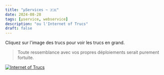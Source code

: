```yaml
---
title: "µServices ~ 🇫🇷"
date: 2024-08-28
tags: [µservice, webservice]
description: "ou l'Internet of Trucs"
draft: false
---
```


Cliquez sur l'image des trucs pour voir les trucs en grand.

> Toute ressemblance avec vos propres déploiements serait purement fortuite.

[![Internet of Trucs](/img/internet-of-trucs.png)](/img/internet-of-trucs.png)
